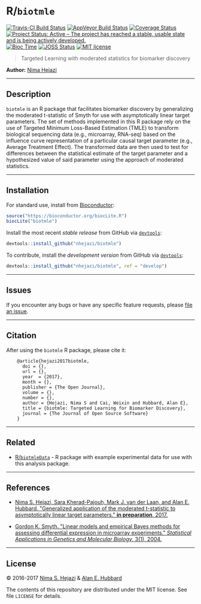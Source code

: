 
<!-- README.md is generated from README.Rmd. Please edit that file -->
R/`biotmle`
===========

[![Travis-CI Build Status](https://travis-ci.org/nhejazi/biotmle.svg?branch=master)](https://travis-ci.org/nhejazi/biotmle) [![AppVeyor Build Status](https://ci.appveyor.com/api/projects/status/github/nhejazi/biotmle?branch=master&svg=true)](https://ci.appveyor.com/project/nhejazi/biotmle/) [![Coverage Status](https://img.shields.io/codecov/c/github/nhejazi/biotmle/master.svg)](https://codecov.io/github/nhejazi/biotmle?branch=master) [![Project Status: Active – The project has reached a stable, usable state and is being actively developed.](http://www.repostatus.org/badges/latest/active.svg)](http://www.repostatus.org/#active) [![Bioc Time](http://bioconductor.org/shields/years-in-bioc/biotmle.svg)](https://bioconductor.org/packages/release/bioc/html/biotmle.html) [![JOSS Status](http://joss.theoj.org/papers/02be843d9bab1b598187bfbb08ce3949/status.svg)](http://joss.theoj.org/papers/02be843d9bab1b598187bfbb08ce3949) [![MIT license](http://img.shields.io/badge/license-MIT-brightgreen.svg)](http://opensource.org/licenses/MIT)

> Targeted Learning with moderated statistics for biomarker discovery

**Author:** [Nima Hejazi](http://nimahejazi.org)

------------------------------------------------------------------------

Description
-----------

`biotmle` is an R package that facilitates biomarker discovery by generalizing the moderated t-statistic of Smyth for use with asymptotically linear target parameters. The set of methods implemented in this R package rely on the use of Targeted Minimum Loss-Based Estimation (TMLE) to transform biological sequencing data (e.g., microarray, RNA-seq) based on the influence curve representation of a particular causal target parameter (e.g., Average Treatment Effect). The transformed data are then used to test for differences between the statistical estimate of the target parameter and a hypothesized value of said parameter using the approach of moderated statistics.

------------------------------------------------------------------------

Installation
------------

For standard use, install from [Bioconductor](https://bioconductor.org):

``` r
source("https://bioconductor.org/biocLite.R")
biocLite("biotmle")
```

Install the most recent *stable release* from GitHub via [`devtools`](https://www.rstudio.com/products/rpackages/devtools/):

``` r
devtools::install_github("nhejazi/biotmle")
```

To contribute, install the *development version* from GitHub via [`devtools`](https://www.rstudio.com/products/rpackages/devtools/):

``` r
devtools::install_github("nhejazi/biotmle", ref = "develop")
```

------------------------------------------------------------------------

Issues
------

If you encounter any bugs or have any specific feature requests, please [file an issue](https://github.com/nhejazi/biotmle/issues).

------------------------------------------------------------------------

Citation
--------

After using the `biotmle` R package, please cite it:

        @article{hejazi2017biotmle,
          doi = {},
          url = {},
          year  = {2017},
          month = {},
          publisher = {The Open Journal},
          volume = {},
          number = {},
          author = {Hejazi, Nima S and Cai, Weixin and Hubbard, Alan E},
          title = {biotmle: Targeted Learning for Biomarker Discovery},
          journal = {The Journal of Open Source Software}
        }

------------------------------------------------------------------------

Related
-------

-   [R/`biotmleData`](https://github.com/nhejazi/biotmleData) - R package with example experimental data for use with this analysis package.

------------------------------------------------------------------------

References
----------

-   [Nima S. Hejazi, Sara Kherad-Pajouh, Mark J. van der Laan, and Alan E. Hubbard. "Generalized application of the moderated t-statistic to asymptotically linear target parameters." **in preparation**, 2017.]()

-   [Gordon K. Smyth. "Linear models and empirical Bayes methods for assessing differential expression in microarray experiments." *Statistical Applications in Genetics and Molecular Biology*, 3(1), 2004.](http://www.statsci.org/smyth/pubs/ebayes.pdf)

------------------------------------------------------------------------

License
-------

© 2016-2017 [Nima S. Hejazi](http://nimahejazi.org) & [Alan E. Hubbard](http://hubbard.berkeley.edu/)

The contents of this repository are distributed under the MIT license. See file `LICENSE` for details.
